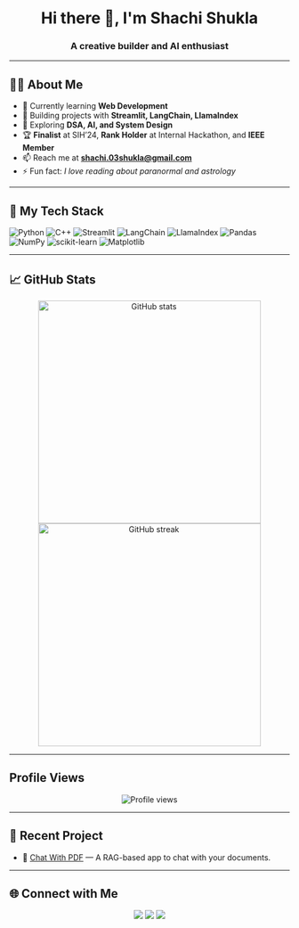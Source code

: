 <!-- GitHub Profile README -->

<h1 align="center">Hi there 👋, I'm Shachi Shukla</h1>
<h3 align="center">A creative builder and AI enthusiast</h3>

---

## 👩‍💻 About Me

- 🌱 Currently learning **Web Development**
- 💼 Building projects with **Streamlit, LangChain, LlamaIndex**
- 🧠 Exploring **DSA, AI, and System Design**
- 🏆 **Finalist** at SIH’24, **Rank Holder** at Internal Hackathon, and **IEEE Member**
- 📫 Reach me at **shachi.03shukla@gmail.com**
- ⚡ Fun fact: *I love reading about paranormal and astrology*

---

## 💼 My Tech Stack

![Python](https://img.shields.io/badge/Python-3776AB?style=flat&logo=python&logoColor=white)
![C++](https://img.shields.io/badge/C++-00599C?style=flat&logo=cplusplus&logoColor=white)
![Streamlit](https://img.shields.io/badge/Streamlit-FF4B4B?style=flat&logo=streamlit&logoColor=white)
![LangChain](https://img.shields.io/badge/LangChain-000000?style=flat&logo=chainlink&logoColor=white)
![LlamaIndex](https://img.shields.io/badge/LlamaIndex-1D222D?style=flat&logo=llama&logoColor=white)
![Pandas](https://img.shields.io/badge/Pandas-150458?style=flat&logo=pandas&logoColor=white)
![NumPy](https://img.shields.io/badge/NumPy-013243?style=flat&logo=numpy&logoColor=white)
![scikit-learn](https://img.shields.io/badge/scikit--learn-F7931E?style=flat&logo=scikit-learn&logoColor=white)
![Matplotlib](https://img.shields.io/badge/Matplotlib-11557C?style=flat&logo=plotly&logoColor=white)

---

## 📈 GitHub Stats

<p align="center">
  <img src="https://github-readme-stats.vercel.app/api?username=Shachi12Shukla&show_icons=true&theme=radical" alt="GitHub stats" width="400"/>
  <img src="https://github-readme-streak-stats.herokuapp.com/?user=Shachi12Shukla&theme=radical" alt="GitHub streak" width="400"/>
</p>

---

##  Profile Views

<p align="center">
  <img src="https://komarev.com/ghpvc/?username=Shachi12Shukla&label=Profile%20views&color=0e75b6&style=flat" alt="Profile views"/>
</p>

---

## 📌 Recent Project

- 📑 [Chat With PDF](https://github.com/Shachi12Shukla/DocQA) — A RAG-based app to chat with your documents.

---

## 🌐 Connect with Me

<p align="center">
  <a href="mailto:shachi.03shukla@gmail.com"><img src="https://img.shields.io/badge/Email-D14836?style=flat&logo=gmail&logoColor=white"/></a>
  <a href="https://www.linkedin.com/in/shachi-shukla/"><img src="https://img.shields.io/badge/LinkedIn-0077B5?style=flat&logo=linkedin&logoColor=white"/></a>
  <a href="https://github.com/Shachi12Shukla"><img src="https://img.shields.io/badge/GitHub-181717?style=flat&logo=github&logoColor=white"/></a>
</p>
